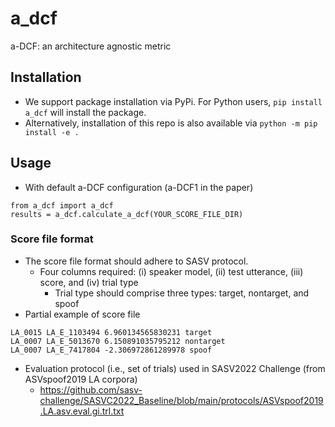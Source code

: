 # a_dcf
a-DCF: an architecture agnostic metric

## Installation
- We support package installation via PyPi. For Python users, `pip install a_dcf` will install the package.
- Alternatively, installation of this repo is also available via `python -m pip install -e .`

## Usage
- With default a-DCF configuration (a-DCF1 in the paper)
```
from a_dcf import a_dcf
results = a_dcf.calculate_a_dcf(YOUR_SCORE_FILE_DIR)
```
### Score file format
- The score file format should adhere to SASV protocol.
  - Four columns required: (i) speaker model, (ii) test utterance, (iii) score, and (iv) trial type
    - Trial type should comprise three types: target, nontarget, and spoof
- Partial example of score file
```
LA_0015 LA_E_1103494 6.960134565830231 target
LA_0007 LA_E_5013670 6.150891035795212 nontarget
LA_0007 LA_E_7417804 -2.306972861289978 spoof
```
- Evaluation protocol (i.e., set of trials) used in SASV2022 Challenge (from ASVspoof2019 LA corpora)
  - https://github.com/sasv-challenge/SASVC2022_Baseline/blob/main/protocols/ASVspoof2019.LA.asv.eval.gi.trl.txt
